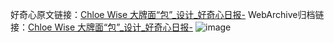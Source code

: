 好奇心原文链接：[Chloe Wise 大牌面“包”_设计_好奇心日报-](https://www.qdaily.com/articles/8045.html)
WebArchive归档链接：[Chloe Wise 大牌面“包”_设计_好奇心日报-](http://web.archive.org/web/20190623151944/https://www.qdaily.com/articles/8045.html)
![image](http://ww3.sinaimg.cn/large/007d5XDply1g3va5sr0n2j30u0498ary)